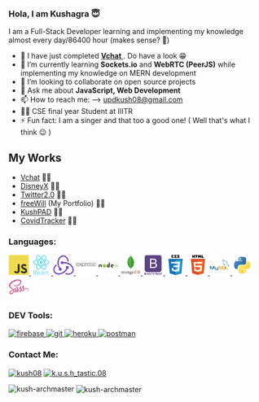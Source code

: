 ### Hola, I am Kushagra 😇
I am a Full-Stack Developer learning and implementing my knowledge almost every day/86400 hour (makes sense? 🥴)

- 🔭 I have just completed <a href='https://github.com/kush-archmaster/Vchat-lets-videocall'> **Vchat** </a>. Do have a look 😁
- 🌱 I’m currently learning **Sockets.io** and **WebRTC (PeerJS)** while implementing my knowledge on MERN development 
- 👯 I’m looking to collaborate on open source projects
- 💬 Ask me about **JavaScript, Web Development**
- 📫 How to reach me:  --> updkush08@gmail.com
- 👨‍🎓 CSE final year Student at IIITR 
- ⚡ Fun fact:  I am a singer and that too a good one! ( Well that's what I think 😉 ) 

<h2> My Works </h2>
<ul>
   <li>
       <a href= 'https://vchat-2021.herokuapp.com/' >Vchat</a> 👩‍💻
  </li>
  <li>
       <a href= 'https://disney-x.web.app/' > DisneyX</a> 👩‍💻
  </li>
  <li>
       <a href= 'twitter-clone-acad3.web.app/' > Twitter2.0</a> 👨‍💻
  </li>
   <li>
       <a href= 'https://kush-archmaster.github.io/archkush.github.io/' > freeWill</a> (My Portfolio) 👩‍💻
  </li>
   <li>
       <a href= 'https://github.com/kush-archmaster/KushPAD' > KushPAD</a> 👨‍💻
  </li>
  
   <li>
       <a href= 'kush-archmaster.github.io/covid-tracker'> CovidTracker</a> 👨‍💻
  </li>
</ul>


<h3 align="left">Languages:</h3>
<p align="left"><a href="https://developer.mozilla.org/en-US/docs/Web/JavaScript" target="_blank"> <img src="https://raw.githubusercontent.com/devicons/devicon/master/icons/javascript/javascript-original.svg" alt="javascript" width="40" height="40"/> </a>
 <a href="https://reactjs.org/" target="_blank"> <img src="https://raw.githubusercontent.com/devicons/devicon/master/icons/react/react-original-wordmark.svg" alt="react" width="40" height="40"/> </a> <a href="https://redux.js.org" target="_blank"> <img src="https://raw.githubusercontent.com/devicons/devicon/master/icons/redux/redux-original.svg" alt="redux" width="40" height="40"/> </a>  <a href="https://expressjs.com" target="_blank"> <img src="https://raw.githubusercontent.com/devicons/devicon/master/icons/express/express-original-wordmark.svg" alt="express" width="40" height="40"/> </a> <a href="https://nodejs.org" target="_blank"> <img src="https://raw.githubusercontent.com/devicons/devicon/master/icons/nodejs/nodejs-original-wordmark.svg" alt="nodejs" width="40" height="40"/> </a>
  <a href="https://www.mongodb.com/" target="_blank"> <img src="https://raw.githubusercontent.com/devicons/devicon/master/icons/mongodb/mongodb-original-wordmark.svg" alt="mongodb" width="40" height="40"/> </a> 
  <a href="https://getbootstrap.com" target="_blank"> <img src="https://raw.githubusercontent.com/devicons/devicon/master/icons/bootstrap/bootstrap-plain-wordmark.svg" alt="bootstrap" width="40" height="40"/> </a> <a href="https://www.w3schools.com/css/" target="_blank"> <img src="https://raw.githubusercontent.com/devicons/devicon/master/icons/css3/css3-original-wordmark.svg" alt="css3" width="40" height="40"/> </a>   <a href="https://www.w3.org/html/" target="_blank"> <img src="https://raw.githubusercontent.com/devicons/devicon/master/icons/html5/html5-original-wordmark.svg" alt="html5" width="40" height="40"/> </a>   <a href="https://www.mysql.com/" target="_blank"> <img src="https://raw.githubusercontent.com/devicons/devicon/master/icons/mysql/mysql-original-wordmark.svg" alt="mysql" width="40" height="40"/> </a>   <a href="https://www.python.org" target="_blank"> <img src="https://raw.githubusercontent.com/devicons/devicon/master/icons/python/python-original.svg" alt="python" width="40" height="40"/> </a> <a href="https://sass-lang.com" target="_blank"> <img src="https://raw.githubusercontent.com/devicons/devicon/master/icons/sass/sass-original.svg" alt="sass" width="40" height="40"/> </a>


<h3 align="left">DEV Tools:</h3>
<p align="left"><a href="https://firebase.google.com/" target="_blank"> <img src="https://www.vectorlogo.zone/logos/firebase/firebase-icon.svg" alt="firebase" width="40" height="40"/> </a> <a href="https://git-scm.com/" target="_blank"> <img src="https://www.vectorlogo.zone/logos/git-scm/git-scm-icon.svg" alt="git" width="40" height="40"/> </a> <a href="https://heroku.com" target="_blank"> <img src="https://www.vectorlogo.zone/logos/heroku/heroku-icon.svg" alt="heroku" width="40" height="40"/> </a><a href="https://postman.com" target="_blank"> <img src="https://www.vectorlogo.zone/logos/getpostman/getpostman-icon.svg" alt="postman" width="40" height="40"/> </a> </p>

<h3 align="left">Contact Me:</h3>
<p align="left">
<a href="https://linkedin.com/in/kush08" target="blank"><img align="center" src="https://raw.githubusercontent.com/rahuldkjain/github-profile-readme-generator/master/src/images/icons/Social/linked-in-alt.svg" alt="kush08" height="30" width="40" /></a>
<a href="https://instagram.com/k.u.s.h_tastic.08" target="blank"><img align="center" src="https://raw.githubusercontent.com/rahuldkjain/github-profile-readme-generator/master/src/images/icons/Social/instagram.svg" alt="k.u.s.h_tastic.08" height="30" width="40" /></a>
</p>



<p><img align="left" src="https://github-readme-stats.vercel.app/api/top-langs?username=kush-archmaster&show_icons=true&locale=en&layout=compact" alt="kush-archmaster" /></p>

<p>&nbsp;<img align="center" src="https://github-readme-stats.vercel.app/api?username=kush-archmaster&show_icons=true&locale=en" alt="kush-archmaster" /></p>
